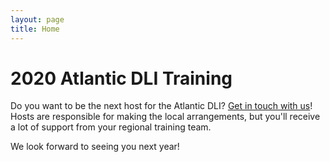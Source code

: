 ```yaml
---
layout: page
title: Home
---
```


# 2020 Atlantic DLI Training

Do you want to be the next host for the Atlantic DLI? [Get in touch with us](/contact)! Hosts are responsible for making the local arrangements, but you'll receive a lot of support from your regional training team. 

We look forward to seeing you next year!
